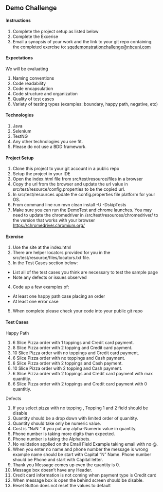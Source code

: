 ## Demo Challenge

#### Instructions
1. Complete the project setup as listed below
2. Complete the Excerise
3. Email a synopsis of your work and the link to your git repo containing the completed exercise to: sqedemonstrationchallenge@nbcuni.com


#### Expectations
We will be evaluating
1. Naming conventions
2. Code readability
3. Code encapsulation
4. Code structure and organization
5. Quality of test cases
6. Variety  of testing types (examples: boundary, happy path, negative, etc) 


#### Technologies
1. Java
2. Selenium
3. TestNG
4. Any other technologies you see fit.
5. Please do not use a BDD framework.

#### Project Setup
1. Clone this project to your git account in a public repo
2. Setup the project in your IDE
3. Open the index.html file from src/test/resource/files in a browser
4. Copy the url from the browser and update the url value in src/test/resource/config.properties to be the copied url.
5. In src/test/resources update the config.properties file platform for your OS.
6. From command line run mvn clean install -U -DskipTests
7. Make sure you can run the DemoTest and chrome launches.  You may need to update the chromedriver in /src/test/resources/chromedriver/ to the version that works with your browser
   https://chromedriver.chromium.org/


#### Exercise
1. Use the site at the index.html
2. There are helper locators provided for you in the src/test/resource/files/locators.txt file.
3. In the Test Cases section below:
  - List all of the test cases you think are necessary to test the sample page
  - Note any defects or issues observed
4. Code up a few examples of:
  - At least one happy path case placing an order
  - At least one error case
5. When complete please check your code into your public git repo

#### Test Cases

Happy Path

1. 6 Slice Pizza order with 1 toppings and Credit card payment.
2. 8 Slice Pizza order with 2 topping and Credit card payment.
3. 10 Slice Pizza order with no toppings and Credit card payment.
4. 6 Slice Pizza order with no toppings and Cash payment.
5. 8 Slice Pizza order with 2 toppings and Cash payment.
6. 10 Slice Pizza order with 2 topping and Cash payment.
7. 6 Slice Pizza order with 2 toppings and Credit card payment with max quantitiy.
8. 6 Slice Pizza order with 2 toppings and Credit card payment with 0 quantitiy.



Defects

1. If you select pizza with no topping , Topping 1 and 2 field should be disable
2. Quantity should be a drop down with limited order of quanitity.
3. Quantity should take only be numeric value.
4. Cost is “NaN ” if you put any alpha-Numeric value in quantity.
5. Phone number is taking more digits than expected.
6. Phone number is taking the Alphabets.
7. No validation applied on the Email Field Example taking email with no @.
8. When you enter no name and phone number the message is wrong example name should be start with  Capital “N” Name. Phone number should be Phone and start with Capital letter.
9. Thank you Message comes up even the quantity is 0.
10. Message box doesn’t have any Header.
11. Credit card information is not coming when payment type is Credit card
12. When message box is open the behind screen should be disable.
13. Reset Button does not reset the values to default 







 

